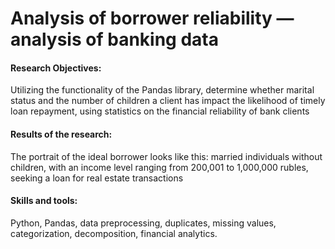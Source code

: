 # Analysis of borrower reliability — analysis of banking data

#### Research Objectives:
Utilizing the functionality of the Pandas library, determine whether marital status and the number of children a client has impact the likelihood of timely loan repayment, using statistics on the financial reliability of bank clients

#### Results of the research:
The portrait of the ideal borrower looks like this: married individuals without children, with an income level ranging from 200,001 to 1,000,000 rubles, seeking a loan for real estate transactions

#### Skills and tools: 
Python, Pandas, data preprocessing, duplicates, missing values, categorization, decomposition, financial analytics.
